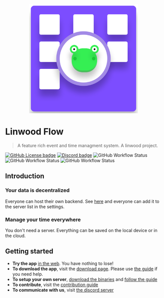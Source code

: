 <p align="center">
  <img src="https://raw.githubusercontent.com/LinwoodCloud/Flow/develop/app/images/logo.png" width="350px">
</p>

# Linwood Flow

> A feature rich event and time managment system. A linwood project.

[![GitHub License badge](https://img.shields.io/github/license/LinwoodCloud/Flow?style=for-the-badge)](https://github.com/LinwoodCloud/Flow/blob/main/LICENSE)
[![Discord badge](https://img.shields.io/discord/735424757142519848?style=for-the-badge)](https://discord.linwood.tk)
![GitHub Workflow Status](https://img.shields.io/github/workflow/status/LinwoodCloud/Flow/Build?label=build&style=for-the-badge)
![GitHub Workflow Status](https://img.shields.io/github/workflow/status/LinwoodCloud/Flow/Documentation?label=docs&style=for-the-badge)
![GitHub Workflow Status](https://img.shields.io/github/workflow/status/LinwoodCloud/Flow/Tests?label=tests&style=for-the-badge)


## Introduction

### Your data is decentralized

Everyone can host their own backend. See [here](https://docs.flow.linwood.tk/server/getting-started) and everyone can
add it to the server list in the settings.

### Manage your time everywhere

You don't need a server. Everything can be saved on the local device or in the cloud.

## Getting started

* **Try the app** [in the web](https://flow.linwood.tk). You have nothing to lose!
* **To download the app**, visit the [download page](https://docs.flow.linwood.tk/downloads). Please use [the guide](https://docs.flow.linwood.tk/app) if you need help.
* **To setup your own server**, [download the binaries](https://docs.flow.linwood.tk/downloads) and [follow the guide](https://docs.flow.linwood.tk/server)
* **To contribute**, visit the [contribution guide](CONTRIBUTING.md)
* **To communicate with us**, visit [the discord server](https://discord.linwood.tk)

